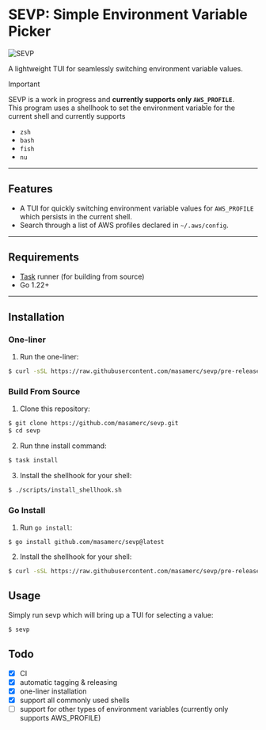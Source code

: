 # SEVP: **Simple Environment Variable Picker**  

![SEVP](https://github.com/user-attachments/assets/00402040-99ff-4bdd-81ce-757b09fc62cc)

A lightweight TUI for seamlessly switching environment variable values.

> [!Important]
> SEVP is a work in progress and **currently supports only `AWS_PROFILE`**.  
> This program uses a shellhook to set the environment variable for the current shell and currently supports
> - `zsh`
> - `bash`
> - `fish`
> - `nu`

---

## Features
- A TUI for quickly switching environment variable values for `AWS_PROFILE` which persists in the current shell.
- Search through a list of AWS profiles declared in `~/.aws/config`.

---

## Requirements
- [Task](https://taskfile.dev/) runner (for building from source)
- Go 1.22+

---

## Installation

### One-liner
1. Run the one-liner:
```bash
$ curl -sSL https://raw.githubusercontent.com/masamerc/sevp/pre-release/scripts/install.sh | sh
```

### Build From Source
1. Clone this repository:
```bash
$ git clone https://github.com/masamerc/sevp.git
$ cd sevp
```

2. Run thne install command:
```bash
$ task install
```


3. Install the shellhook for your shell:
```bash
$ ./scripts/install_shellhook.sh
```

### Go Install
1. Run `go install`:
```
$ go install github.com/masamerc/sevp@latest
```

2. Install the shellhook for your shell:
```bash
$ curl -sSL https://raw.githubusercontent.com/masamerc/sevp/pre-release/scripts/install_shellhook.sh | sh
```

## Usage
Simply run sevp which will bring up a TUI for selecting a value:
```bash
$ sevp
```

## Todo
- [x] CI
- [x] automatic tagging & releasing
- [x] one-liner installation 
- [x] support all commonly used shells
- [ ] support for other types of environment variables (currently only supports AWS_PROFILE)
